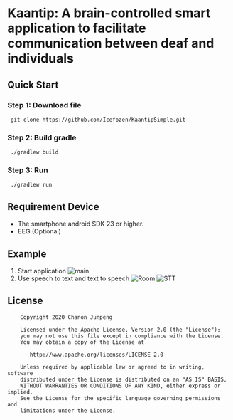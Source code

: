 Kaantip: A brain-controlled smart application to facilitate communication between deaf and individuals
======

Quick Start
-------
### Step 1: Download file
```
 git clone https://github.com/Icefozen/KaantipSimple.git
 ```

### Step 2: Build gradle
```
 ./gradlew build
```

### Step 3: Run
```
 ./gradlew run
```

Requirement Device
-------
- The smartphone android SDK 23 or higher.
- EEG (Optional)

Example
-------
1. Start application
![main](https://github.com/Icefozen/KaantipSimple/blob/master/img/main.jpg?raw=true)
2. Use speech to text and text to speech
![Room](https://github.com/Icefozen/KaantipSimple/blob/master/img/Room.jpg?raw=true)
![STT](https://github.com/Icefozen/KaantipSimple/blob/master/img/STT.jpg?raw=true)

License
-------
```
    Copyright 2020 Chanon Junpeng

    Licensed under the Apache License, Version 2.0 (the "License");
    you may not use this file except in compliance with the License.
    You may obtain a copy of the License at

       http://www.apache.org/licenses/LICENSE-2.0

    Unless required by applicable law or agreed to in writing, software
    distributed under the License is distributed on an "AS IS" BASIS,
    WITHOUT WARRANTIES OR CONDITIONS OF ANY KIND, either express or implied.
    See the License for the specific language governing permissions and
    limitations under the License.
```
